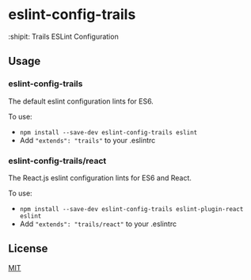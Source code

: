 # eslint-config-trails
:shipit: Trails ESLint Configuration

## Usage

### eslint-config-trails

The default eslint configuration lints for ES6.

To use:

* `npm install --save-dev eslint-config-trails eslint`
* Add `"extends": "trails"` to your .eslintrc

### eslint-config-trails/react

The React.js eslint configuration lints for ES6 and React.

To use:

* `npm install --save-dev eslint-config-trails eslint-plugin-react eslint`
* Add `"extends": "trails/react"` to your .eslintrc

## License
[MIT](https://github.com/trailsjs/eslint-config-trails/blob/master/LICENSE)
